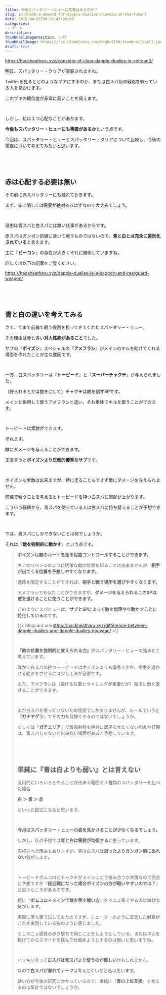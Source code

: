 ```yaml
---
title: 今後スパッタリー・ヒューに需要はあるのか？
slug: is-there-a-demand-for-dapple-dualies-nouveau-in-the-future
date: 2019-04-01T06:34:47+09:00
categories: 
 - ゲーム
description: 
thumbnailImagePosition: left
thumbnailImage: https://res.cloudinary.com/ddghc4l09/thumbnail/spl2.jpg
draft: true
---
```

<!--more-->

https://hackheatharu.xyz/consider-of-clear-dapple-dualies-in-spltoon2/

明日、スパッタリー・クリアが実装されますね。

Twitterを見るとどのようなギアにするのか、または白スパ用の戦略を練っている人を見かけます。

このブキの期待度が非常に高いことを伺えます。

&nbsp;

しかし、私は１つ心配なことがあります。

<strong>今後もスパッタリー・ヒューにも需要があるか</strong>という点です。

今回は、スパッタリー・ヒューとスパッタリー・クリアについて比較し、今後の需要について考えてみたいと思います。

&nbsp;

&nbsp;
<h2>赤は心配する必要は無い</h2>
その前に赤スパッタリーにも触れておきます。

まず、赤に関しては需要が絶対あるはずなので大丈夫でしょう。

&nbsp;

理由は青スパと白スパには無い仕事があるからです。

赤スパはガンガン前線に赴いて戦うものではないので、<strong>青と白とは完全に差別化されている</strong>と言えます。

主に『<strong>ビーコン</strong>』の存在が大きくそれに関係していますね。

詳しくは以下の記事をご覧ください。

https://hackheatharu.xyz/dapple-dualies-is-a-sapport-and-rearguard-weapon/

&nbsp;

&nbsp;
<h2>青と白の違いを考えてみる</h2>
さて、今まで前線で戦う役割を担ってきてくれたスパッタリー・ヒュー。

その理由は赤と違い<strong>対人性能があること</strong>でした。

サブの『<strong>ポイズン</strong>』スペシャルの『<strong>アメフラシ</strong>』がメインのキルを助けてくれる場面を作れたことが主な要因です。

&nbsp;

一方、白スパッタリーは『<strong>トーピード</strong>』と『<strong>スーパーチャクチ</strong>』が与えられました。

（狩られるとかは抜きにして）チャクチは敵を倒すSPです。

メインと併用して使うアメフラシと違い、それ単体でキルを狙うことができます。

&nbsp;

トーピードは索敵ができます。

塗れます。

敵にダメージを与えることができます。

正直言うと<strong>ポイズンより圧倒的優秀なサブ</strong>です。

&nbsp;

ポイズンも索敵は出来ますが、特に塗ることもできず敵にダメージを与えられません。

前線で戦うことを考えるとトーピードを持つ白スパに軍配が上がります。

こういう経緯から、青スパを使っている人は白スパに持ち替えることが予想できます。

&nbsp;

では、青スパにしかできないことは何でしょうか。

それは『<strong>敵を強制的に動かす</strong>』という点です。
<blockquote><strong>ポイズンは敵のルートをある程度コントロールすることができます。</strong>

ギアのリベンジのように明確な敵の位置を知ることは出来ませんが、<strong>相手が出てくる位置を予想しやすくなります。</strong>

通路を限定することができれば、<strong>相手と戦う場所を選びやすくなります。</strong>

アメフラシでも似たことができますが、<strong>ダメージを与えられるこのSPは敵を退けることに使うことができます。</strong>

このようにスパヒューは、<strong>サブとSPによって敵を無理やり動かすことに特化している</strong>のです。

{{< blogcard url=https://hackheatharu.xyz/difference-between-dapple-dualies-and-dapple-dualies-nouveau/ >}}&nbsp;

&nbsp;

<strong>『敵の位置を強制的に変えられる力』</strong>がスパッタリー・ヒューの強みだと考えています。

確かに白スパの持つトーピードはポイズンよりも優秀ですが、相手を退かせる動きをさせるには少し工夫が必要です。

また、アメフラシは（投げる位置とタイミングが重要だが）完全に敵を退けることができます。

&nbsp;

まだ白スパを使っていないため憶測でしかありませんが、ルールでいうと『<strong>ガチヤグラ</strong>』でその力を発揮できるのではないでしょうか。

もしくは『<strong>ガチエリア</strong>』で敵長射程を絶対に居座らせたくない抑えや打開は、青スパじゃないと出来ない場面があると予想しています。

&nbsp;

&nbsp;
<h2>単純に『青は白よりも弱い』とは言えない</h2>
汎用的にいろいろとやることが出来る範囲で３種類のスパッタリーを比べた場合

<strong>白 ＞ 青 ＞ 赤</strong>

といった図式になると思います。

&nbsp;

<strong>今月はスパッタリー・ヒューの姿を見かけることが少なくなるでしょう。</strong>

しかし、私の予想では<strong>青と白は需要が均衡する</strong>と思っています。

先程述べた理由もありますが、実は白スパは<strong>思ったよりガンガン前に出れない</strong>気がします<strong>。</strong>

&nbsp;

トーピードボムコロとチャクチがメインにどう噛み合うか次第なので完全に予想ですが『<strong>接近戦になった場合ポイズンの方が戦いやすいのでは？</strong>』と思うところがあるのです。

特に『<strong>ボムコロ＋メインで敵を倒す戦い方</strong>』をマニュ系でやるのは微妙な気がします。

実際に落ち葉で試してみたのですが、シューターのように安定した射撃がこれを実現している技のように感じました。

もしマニュ感覚の歩き撃ちで同じことをしようとしている、またはボムを投げてからスライドを挟んで仕留めようとするのは弱いと思いますね。

&nbsp;

ハッキリ言って<strong>白スパは青スパより使うのが難しい</strong>かもしれません。

なので<strong>白スパが暴れてナーフ</strong>は考えにくいなと私は思います。

使い方が今後の研究にかかっているので、単純に『<strong>青の上位互換</strong>』と考えるのは早計ではないでしょうか。
